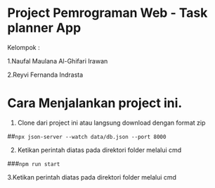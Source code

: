 # Project Pemrograman Web - Task planner App


Kelompok :


1.Naufal Maulana Al-Ghifari Irawan


2.Reyvi Fernanda Indrasta

# Cara Menjalankan project ini.

1. Clone dari project ini atau langsung download dengan format zip

##`npx json-server --watch data/db.json --port 8000`

2. Ketikan perintah diatas pada direktori folder melalui cmd

###`npm run start`

3.Ketikan perintah diatas pada direktori folder melalui cmd
